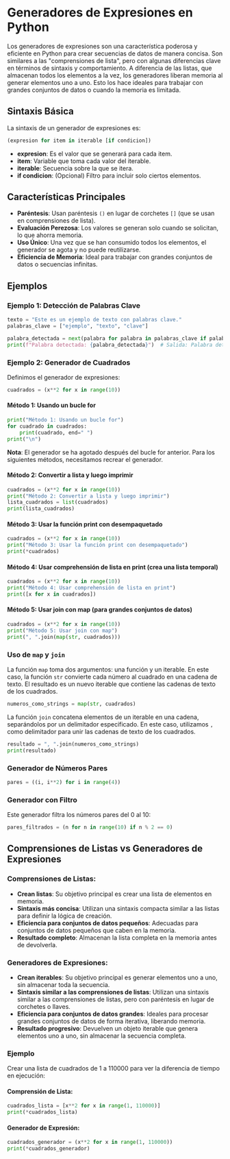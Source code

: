 # Generadores de Expresiones en Python

Los generadores de expresiones son una característica poderosa y eficiente en Python para crear secuencias de datos de manera concisa. Son similares a las "comprensiones de lista", pero con algunas diferencias clave en términos de sintaxis y comportamiento. A diferencia de las listas, que almacenan todos los elementos a la vez, los generadores liberan memoria al generar elementos uno a uno. Esto los hace ideales para trabajar con grandes conjuntos de datos o cuando la memoria es limitada.

## Sintaxis Básica

La sintaxis de un generador de expresiones es:

```python
(expresion for item in iterable [if condicion])
```

- **expresion**: Es el valor que se generará para cada item.
- **item**: Variable que toma cada valor del iterable.
- **iterable**: Secuencia sobre la que se itera.
- **if condicion**: (Opcional) Filtro para incluir solo ciertos elementos.

## Características Principales

- **Paréntesis**: Usan paréntesis `()` en lugar de corchetes `[]` (que se usan en comprensiones de lista).
- **Evaluación Perezosa**: Los valores se generan solo cuando se solicitan, lo que ahorra memoria.
- **Uso Único**: Una vez que se han consumido todos los elementos, el generador se agota y no puede reutilizarse.
- **Eficiencia de Memoria**: Ideal para trabajar con grandes conjuntos de datos o secuencias infinitas.

## Ejemplos

### Ejemplo 1: Detección de Palabras Clave

```python
texto = "Este es un ejemplo de texto con palabras clave."
palabras_clave = ["ejemplo", "texto", "clave"]

palabra_detectada = next(palabra for palabra in palabras_clave if palabra in texto)
print(f"Palabra detectada: {palabra_detectada}")  # Salida: Palabra detectada: ejemplo
```

### Ejemplo 2: Generador de Cuadrados

Definimos el generador de expresiones:

```python
cuadrados = (x**2 for x in range(10))
```

#### Método 1: Usando un bucle for

```python
print("Método 1: Usando un bucle for")
for cuadrado in cuadrados:
    print(cuadrado, end=" ")
print("\n")
```

**Nota**: El generador se ha agotado después del bucle for anterior. Para los siguientes métodos, necesitamos recrear el generador.

#### Método 2: Convertir a lista y luego imprimir

```python
cuadrados = (x**2 for x in range(10))
print("Método 2: Convertir a lista y luego imprimir")
lista_cuadrados = list(cuadrados)
print(lista_cuadrados)
```

#### Método 3: Usar la función print con desempaquetado

```python
cuadrados = (x**2 for x in range(10))
print("Método 3: Usar la función print con desempaquetado")
print(*cuadrados)
```

#### Método 4: Usar comprehensión de lista en print (crea una lista temporal)

```python
cuadrados = (x**2 for x in range(10))
print("Método 4: Usar comprehensión de lista en print")
print([x for x in cuadrados])
```

#### Método 5: Usar join con map (para grandes conjuntos de datos)

```python
cuadrados = (x**2 for x in range(10))
print("Método 5: Usar join con map")
print(", ".join(map(str, cuadrados)))
```

### Uso de `map` y `join`

La función `map` toma dos argumentos: una función y un iterable. En este caso, la función `str` convierte cada número al cuadrado en una cadena de texto. El resultado es un nuevo iterable que contiene las cadenas de texto de los cuadrados.

```python
numeros_como_strings = map(str, cuadrados)
```

La función `join` concatena elementos de un iterable en una cadena, separándolos por un delimitador especificado. En este caso, utilizamos `,` como delimitador para unir las cadenas de texto de los cuadrados.

```python
resultado = ", ".join(numeros_como_strings)
print(resultado)
```

### Generador de Números Pares

```python
pares = ((i, i**2) for i in range(4))
```

### Generador con Filtro

Este generador filtra los números pares del 0 al 10:

```python
pares_filtrados = (n for n in range(10) if n % 2 == 0)
```

## Comprensiones de Listas vs Generadores de Expresiones

### Comprensiones de Listas:

- **Crean listas**: Su objetivo principal es crear una lista de elementos en memoria.
- **Sintaxis más concisa**: Utilizan una sintaxis compacta similar a las listas para definir la lógica de creación.
- **Eficiencia para conjuntos de datos pequeños**: Adecuadas para conjuntos de datos pequeños que caben en la memoria.
- **Resultado completo**: Almacenan la lista completa en la memoria antes de devolverla.

### Generadores de Expresiones:

- **Crean iterables**: Su objetivo principal es generar elementos uno a uno, sin almacenar toda la secuencia.
- **Sintaxis similar a las comprensiones de listas**: Utilizan una sintaxis similar a las comprensiones de listas, pero con paréntesis en lugar de corchetes o llaves.
- **Eficiencia para conjuntos de datos grandes**: Ideales para procesar grandes conjuntos de datos de forma iterativa, liberando memoria.
- **Resultado progresivo**: Devuelven un objeto iterable que genera elementos uno a uno, sin almacenar la secuencia completa.

### Ejemplo

Crear una lista de cuadrados de 1 a 110000 para ver la diferencia de tiempo en ejecución:

#### Comprensión de Lista:

```python
cuadrados_lista = [x**2 for x in range(1, 110000)]
print(*cuadrados_lista)
```

#### Generador de Expresión:

```python
cuadrados_generador = (x**2 for x in range(1, 110000))
print(*cuadrados_generador)
```
